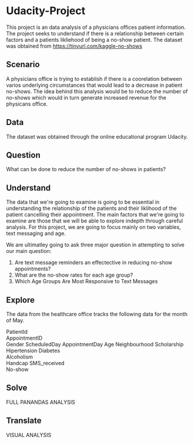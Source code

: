 # Udacity-Project

This project is an data analysis of a physicians offices patient information. The project seeks to understand if there is a relationship between certain factors and a patients likliehood of being a no-show patient. The dataset was obtained from <https://tinyurl.com/kaggle-no-shows>

## Scenario
A physicians office is trying to establish if there is a coorelation between varios underlying circumstances that would lead to a decrease in patient no-shows. The idea behind this analysis would be to reduce the number of no-shows which would in turn generate increased revenue for the physicans office. 

## Data
The dataset was obtained through the online educational program Udacity.

## Question
What can be done to reduce the number of no-shows in patients?

## Understand
The data that we're going to examine is going to be essential in understanding the relationship of the patients and their liklihood of the patient cancelling their appointment. The main factors that we're going to examine are those that we will be able to explore indepth through careful analysis. For this project, we are going to focus mainly on two variables, text messaging and age. 

We are ultimatley going to ask three major question in attempting to solve our main question:

1. Are text message reminders an effectective in reducing no-show appointments?
2. What are the no-show rates for each age group?
3. Which Age Groups Are Most Responsive to Text Messages

## Explore
The data from the healthcare office tracks the following data for the month of May.

PatientId	
AppointmentID	
Gender
ScheduledDay
AppointmentDay
Age
Neighbourhood
Scholarship
Hipertension
Diabetes	
Alcoholism	
Handcap	
SMS_received	
No-show

## Solve
FULL PANANDAS ANALYSIS

## Translate
VISUAL ANALYSIS 
